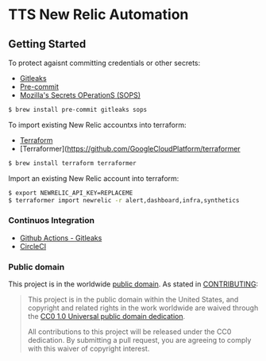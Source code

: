 # TTS New Relic Automation

## Getting Started
To protect agaisnt committing credentials or other secrets:
- [Gitleaks](https://github.com/zricethezav/gitleaks#getting-started)
- [Pre-commit](https://pre-commit.com/#install)
- [Mozilla's Secrets OPerationS (SOPS)](https://github.com/mozilla/sops)

```bash
$ brew install pre-commit gitleaks sops
```

To import existing New Relic accountxs into terraform:
- [Terraform](https://www.terraform.io/downloads.html)
- [Terraformer](https://github.com/GoogleCloudPlatform/terraformer

```bash
$ brew install terraform terraformer
```

Import an existing New Relic account into terraform:
```bash
$ export NEWRELIC_API_KEY=REPLACEME
$ terraformer import newrelic -r alert,dashboard,infra,synthetics
```
### Continuos Integration
- [Github Actions - Gitleaks](https://github.com/marketplace/actions/gitleaks)
- [CircleCI](https://circleci.com)


### Public domain

This project is in the worldwide [public domain](LICENSE.md). As stated in [CONTRIBUTING](CONTRIBUTING.md):

> This project is in the public domain within the United States, and copyright and related rights in the work worldwide are waived through the [CC0 1.0 Universal public domain dedication](https://creativecommons.org/publicdomain/zero/1.0/).
>
> All contributions to this project will be released under the CC0 dedication. By submitting a pull request, you are agreeing to comply with this waiver of copyright interest.
